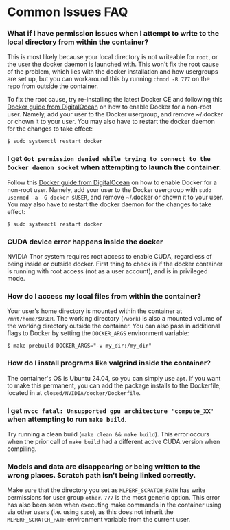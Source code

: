 # Common Issues FAQ
### What if I have permission issues when I attempt to write to the local directory from within the container?

This is most likely because your local directory is not writeable for `root`, or the user the docker daemon is launched with. This won't fix the root cause of the problem, which lies with the docker installation and how usergroups are set up, but you can workaround this by running `chmod -R 777` on the repo from outside the container.

To fix the root cause, try re-installing the latest Docker CE and following this [Docker guide from DigitalOcean](https://www.digitalocean.com/community/questions/how-to-fix-docker-got-permission-denied-while-trying-to-connect-to-the-docker-daemon-socket) on how to enable Docker for a non-root user. Namely, add your user to the Docker usergroup, and remove ~/.docker or chown it to your user. You may also have to restart the docker daemon for the changes to take effect:

```
$ sudo systemctl restart docker
```

### I get `Got permission denied while trying to connect to the Docker daemon socket` when attempting to launch the container.

Follow this [Docker guide from DigitalOcean](https://www.digitalocean.com/community/questions/how-to-fix-docker-got-permission-denied-while-trying-to-connect-to-the-docker-daemon-socket) on how to enable Docker for a non-root user. Namely, add your user to the Docker usergroup with `sudo usermod -a -G docker $USER`, and remove ~/.docker or chown it to your user. You may also have to restart the docker daemon for the changes to take effect:

```
$ sudo systemctl restart docker
```

### CUDA device error happens inside the docker ###

NVIDIA Thor system requires root access to enable CUDA, regardless of being inside or outside docker. First thing to check is if the docker container is running with root access (not as a user account), and is in privileged mode.

### How do I access my local files from within the container?

Your user's home directory is mounted within the container at `/mnt/home/$USER`. The working directory (`/work`) is also a mounted volume of the working directory outside the container. You can also pass in additional flags to Docker by setting the `DOCKER_ARGS` environment variable:

```
$ make prebuild DOCKER_ARGS="-v my_dir:/my_dir"
```
### How do I install programs like valgrind inside the container?

The container's OS is Ubuntu 24.04, so you can simply use `apt`. If you want to make this permanent, you can add the package installs to the Dockerfile, located in at `closed/NVIDIA/docker/Dockerfile`.

### I get `nvcc fatal: Unsupported gpu architecture 'compute_XX'` when attempting to run `make build`.

Try running a clean build (`make clean && make build`). This error occurs when the prior call of `make build` had a different active CUDA version when compiling.

### Models and data are disappearing or being written to the wrong places. Scratch path isn't being linked correctly.

Make sure that the directory you set as `MLPERF_SCRATCH_PATH` has write permissions for user group `other`. `777` is the most generic option. This error has also been seen when executing make commands in the container using via other users (i.e. using `sudo`), as this does not inherit the `MLPERF_SCRATCH_PATH` environment variable from the current user.

